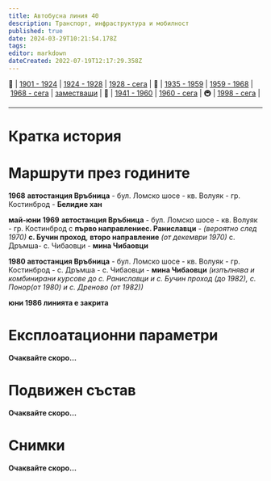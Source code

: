 ```yaml
---
title: Автобусна линия 40
description: Транспорт, инфраструктура и мобилност
published: true
date: 2024-03-29T10:21:54.178Z
tags: 
editor: markdown
dateCreated: 2022-07-19T12:17:29.358Z
---
```


🚋 | [1901 - 1924](/bg/public-transport/tram-routes-1901-1924) | [1924 - 1928](/bg/public-transport/tram-routes-1924-1928) | [1928 - сега](/bg/public-transport/tram-routes-1928-sega) | 🚌 | [1935 - 1959](/bg/public-transport/bus-routes-1935-1959) | [1959 - 1968](/bg/public-transport/bus-routes-1959-1968) | [1968 - сега](/bg/public-transport/bus-routes-1968-sega) | [заместващи](/bg/public-transport/bus-routes-replacement-services) | 🚎 | [1941 - 1960](/bg/public-transport/trolleybus-routes-1941-1960) | [1960 - сега](/bg/public-transport/trolleybus-routes-1960-sega) | 🚇 | [1998 - сега](/bg/public-transport/metro-routes) |

---

# Кратка история


# Маршрути през годините

**1968** **автостанция Връбница** - бул. Ломско шосе - кв. Волуяк - гр. Костинброд - **Белидие хан**

**май-юни 1969** **автостанция Връбница** - бул. Ломско шосе - кв. Волуяк - гр. Костинброд с **първо направлениес. Раниславци** - *(вероятно след 1970)* **с. Бучин проход**, **второ направление** *(от декември 1970)* с. Дръмша- с. Чибаовци - **мина Чибаовци**

**1980 автостанция Връбница** - бул. Ломско шосе - кв. Волуяк - гр. Костинброд - с. Дръмша - с. Чибаовци - **мина Чибаовци** *(изпълнява и комбинирани курсове до с. Раниславци и с. Бучин проход (до 1982), с. Понор(от 1980) и с. Дреново (от 1982))*

**юни 1986 линията е закрита**




# Експлоатационни параметри

**Очаквайте скоро…**



# **Подвижен състав**

**Очаквайте скоро…**

# Снимки

**Очаквайте скоро…**